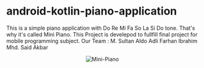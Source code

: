 # android-kotlin-piano-application
This is a simple piano application with Do Re Mi Fa So La Si Do tone. That's why it's called Mini Piano.
This Project is develepod to fullfill final project for mobile programming subject.
Our Team : 
M. Sultan Aldo
Adli Farhan Ibrahim
Mhd. Said Akbar
<p align="center">
<img src="https://i.ibb.co/wRm3Lk3/Mini-Piano.jpg" alt="Mini-Piano" border="0">
</p>
